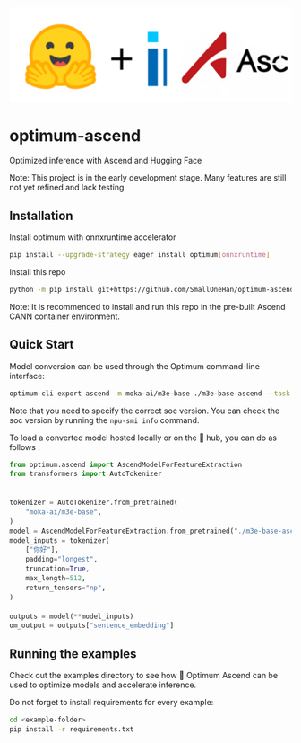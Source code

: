 <p align="center">
    <img src="readme_logo.svg" />
</p>

# optimum-ascend
Optimized inference with Ascend and Hugging Face

Note: This project is in the early development stage. Many features are still not yet refined and lack testing.

## Installation
Install optimum with onnxruntime accelerator
```bash
pip install --upgrade-strategy eager install optimum[onnxruntime]
```
Install this repo
```bash
python -m pip install git+https://github.com/SmallOneHan/optimum-ascend.git
```
Note: It is recommended to install and run this repo in the pre-built Ascend CANN container environment.

## Quick Start
Model conversion can be used through the Optimum command-line interface:
```bash
optimum-cli export ascend -m moka-ai/m3e-base ./m3e-base-ascend --task feature-extraction --soc-version "Ascend310P3"
```

Note that you need to specify the correct soc version. You can check the soc version by running the `npu-smi info` command.

To load a converted model hosted locally or on the 🤗 hub, you can do as follows :

```py
from optimum.ascend import AscendModelForFeatureExtraction
from transformers import AutoTokenizer


tokenizer = AutoTokenizer.from_pretrained(
    "moka-ai/m3e-base",
)
model = AscendModelForFeatureExtraction.from_pretrained("./m3e-base-ascend")
model_inputs = tokenizer(
    ["你好"],
    padding="longest",
    truncation=True,
    max_length=512,
    return_tensors="np",
)

outputs = model(**model_inputs)
om_output = outputs["sentence_embedding"]
```


## Running the examples
Check out the examples directory to see how 🤗 Optimum Ascend can be used to optimize models and accelerate inference.

Do not forget to install requirements for every example:
```bash
cd <example-folder>
pip install -r requirements.txt
```
